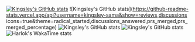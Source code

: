 [![Kingsley's GitHub stats](https://github-readme-stats.vercel.app/api?username=kingsley-sama)](https://github.com/anuraghazra/github-readme-stats)
![Kingsley's GitHub
stats](https://github-readme-stats.vercel.app/api?username=kingsley-sama&show=reviews,discussions
icons=true&theme=radical_started,discussions_answered,prs_merged,prs_merged_percentage)
![Kingsley's GitHub
stats](https://github-readme-stats.vercel.app/api?username=kingsley-sama&show_icons=true)
![Kingsley's GitHub
stats](https://github-readme-stats.vercel.app/api?username=kingsley-sama&show_icons=true&theme=radical)![![Harlok's WakaTime stats](https://github-readme-stats.vercel.app/api/wakatime?username=kingsleySama)](https://github.com/anuraghazra/github-readme-stats)
	
